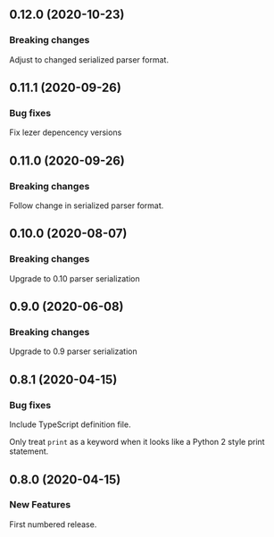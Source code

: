 ## 0.12.0 (2020-10-23)

### Breaking changes

Adjust to changed serialized parser format.

## 0.11.1 (2020-09-26)

### Bug fixes

Fix lezer depencency versions

## 0.11.0 (2020-09-26)

### Breaking changes

Follow change in serialized parser format.

## 0.10.0 (2020-08-07)

### Breaking changes

Upgrade to 0.10 parser serialization

## 0.9.0 (2020-06-08)

### Breaking changes

Upgrade to 0.9 parser serialization

## 0.8.1 (2020-04-15)

### Bug fixes

Include TypeScript definition file.

Only treat `print` as a keyword when it looks like a Python 2 style print statement.

## 0.8.0 (2020-04-15)

### New Features

First numbered release.
